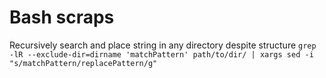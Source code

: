 # Bash scraps

Recursively search and place string in any directory despite structure
```grep -lR --exclude-dir=dirname 'matchPattern' path/to/dir/ | xargs sed -i "s/matchPattern/replacePattern/g"```
